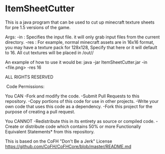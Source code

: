 ItemSheetCutter
===============

This is a java program that can be used to cut up minecraft texture sheets for pre 1.5 versions of the game.

Args:
	-in <FileName> : Specifies the input file. it will only grab input files from the current directory.
	-res <TexPackSize> : For example, normal minecraft assets are in 16x16 format, you may have a texture pack for 128x128, Specify that here or it will default to 16.
All cut textures will be placed in /out/<InFileName>/


An example of how to use it would be:
	java -jar ItemSheetCutter.jar -in <file.png> -res 16
	
ALL RIGHTS RESERVED

﻿
Code Permissions:

You CAN
-Fork and modify the code.
-Submit Pull Requests to this repository.
-Copy portions of this code for use in other projects.
-Write your own code that uses this code as a dependency.
-Fork this project for the purpose of creating a pull request.

You CANNOT
-Redistribute this in its entirety as source or compiled code.
-Create or distribute code which contains 50% or more Functionally Equivalent Statements* from this repository.


This is based on the CoFH "Don't Be a Jerk" License
https://github.com/CoFH/CoFHCore/blob/master/README.md